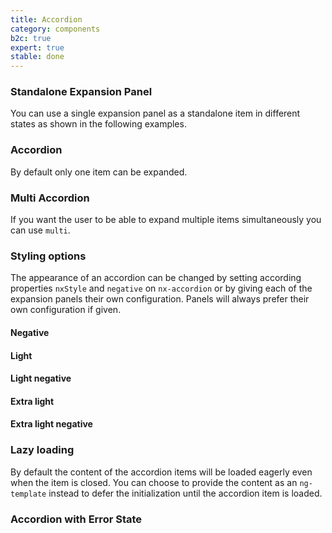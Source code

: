 ```yaml
---
title: Accordion
category: components
b2c: true
expert: true
stable: done
---
```


### Standalone Expansion Panel

You can use a single expansion panel as a standalone item in different states as shown in the following examples.

<!-- example(accordion-standalone) -->

### Accordion

By default only one item can be expanded.

<!-- example(accordion) -->

### Multi Accordion

If you want the user to be able to expand multiple items simultaneously you can use `multi`.

<!-- example(accordion-multi) -->

### Styling options

The appearance of an accordion can be changed by setting according properties `nxStyle` and `negative` on `nx-accordion` or by giving each of the expansion panels their own configuration. Panels will always prefer their own configuration if given.

#### Negative

<!-- example(accordion-negative) -->

#### Light

<!-- example(accordion-light) -->

#### Light negative

<!-- example(accordion-light-negative) -->

#### Extra light

<!-- example(accordion-extra-light) -->

#### Extra light negative

<!-- example(accordion-extra-light-negative) -->

### Lazy loading

By default the content of the accordion items will be loaded eagerly even when the item is closed. You can choose to provide the content as an `ng-template` instead to defer the initialization until the accordion item is loaded.

<!-- example(accordion-lazy) -->

### Accordion with Error State

<!-- example(accordion-error) -->
